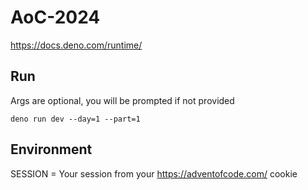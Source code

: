 # AoC-2024

https://docs.deno.com/runtime/

## Run

Args are optional, you will be prompted if not provided

```deno run dev --day=1 --part=1```

## Environment
SESSION = Your session from your https://adventofcode.com/ cookie